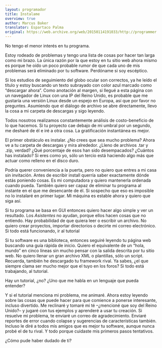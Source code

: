 ```yaml
---
layout: programador
title: Instalame
overview: true
author: Marcus Baker
translator: Espartaco Palma
original: https://web.archive.org/web/20150114191033/http://programmer.97things.oreilly.com/wiki/index.php/Install_Me
---
```


No tengo el menor interés en tu programa.

Estoy rodeado de problemas y tengo una lista de cosas por hacer tan
larga como mi brazo. La única razón por la que estoy en tu sitio web
ahora mismo es porque he oído un poco probable rumor de que cada uno de
mis problemas será eliminado por tu software. Perdóname si soy
escéptico.

Si los estudios de seguimiento del globo ocular son correctos, ya he
leído el título y estoy buscando un texto subrayado con color azul
marcado como “descargar ahora”. Como anotación al margen, si llegué a
esta página con un navegador de Linux con una IP del Reino Unido, es
probable que me gustaría una versión Linux desde un espejo en Europa,
así que por favor no preguntes. Asumiendo que el diálogo de archivo se
abre directamente, llevo la cosa a mi carpeta de descargas y sigo
leyendo.

Todos nosotros realizamos constantemente análisis de costo-beneficio de
lo que hacemos. Si tu proyecto cae debajo de mi umbral por un segundo,
me desharé de él e iré a otra cosa. La gratificación instantánea es
mejor.

El primer obstáculo es instalar. ¿No crees que sea mucho problema? Ahora
ve a tu carpeta de descargas y mira alrededor. ¿Lleno de archivos .tar y
.zip, verdad? ¿Qué porcentaje de esos han sido desempacados? ¿Cuántos
has instalado? Si eres como yo, sólo un tercio está haciendo algo más
que actuar como relleno en el disco duro.

Podría querer conveniencia a la puerta, pero no quiero que entres a mi
casa sin invitación. Antes de escribir install querría saber exactamente
dónde estás poniendo cosas. Es mi computadora y quiero mantenerla
ordenada cuando pueda. También quiero ser capaz de eliminar tu programa
al instante en el que me desencante de él. Si sospecho que eso es
imposible no lo instalaré en primer lugar. Mi máquina es estable ahora y
quiero que siga así.

Si tu programa se basa en GUI entonces quiero hacer algo simple y ver un
resultado. Los _Asistentes_ no ayudan, porque ellos hacen cosas que no
entiendo. Hay probabilidad de que quiera leer o escribir un archivo. No
quiero crear proyectos, importar directorios o decirte mi correo
electrónico. Si todo está funcionando, ir al tutorial

Si tu software es una biblioteca, entonces seguiré leyendo tu página web
buscando una guía rápida de inicio. Quiero el equivalente de un “hola,
mundo” en cinco líneas sin mucho pensar con la salida descrita por tu
sitio web. No quiero llenar un gran archivo XML o plantillas, sólo un
script. Recuerda, también he descargado tu framework rival. Ya sabes,
¿el que siempre clama ser mucho mejor que el tuyo en los foros? Si todo
está trabajando, al tutorial.

Hay un tutorial, ¿no? ¿Uno que me habla en un lenguaje que pueda
entender?

Y si el tutorial menciona mi problema, me animaré. Ahora estoy leyendo
sobre las cosas que puede hacer para que comience a ponerse interesante,
incluso divertido. Me reclinaré y tomaré mi té –¿mencioné que soy del
Reino Unido?– y jugaré con tus ejemplos y aprenderé a usar tu creación.
Si resuelve mi problema, te enviaré un correo de agradecimiento. Enviaré
reportes de error cuando colapse y sugerencias de características
también. Incluso le diré a todos mis amigos que es mejor tu software,
aunque nunca probé el de tu rival. Y todo porque cuidaste mis primeros
pasos tentativos.

¿Cómo pude haber dudado de ti?
